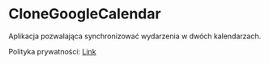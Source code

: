 # CloneGoogleCalendar
Aplikacja pozwalająca synchronizować wydarzenia w dwóch kalendarzach.

Polityka prywatności: [Link](https://github.com/tomaszwolk/CloneGoogleCalendar/blob/main/PolitykaPrywatnosci.md "Polityka prywatności")
